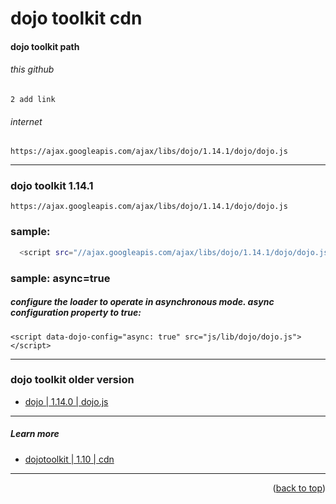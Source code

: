 <a name="topage"></a>

# dojo toolkit cdn

#### dojo toolkit path

###### this github
```
2 add link
```

###### internet

```
https://ajax.googleapis.com/ajax/libs/dojo/1.14.1/dojo/dojo.js
```

-----

### dojo toolkit 1.14.1
```
https://ajax.googleapis.com/ajax/libs/dojo/1.14.1/dojo/dojo.js
```

### sample:
```sh
  <script src="//ajax.googleapis.com/ajax/libs/dojo/1.14.1/dojo/dojo.js"></script>
```

### sample: async=true

##### configure the loader to operate in asynchronous mode. async configuration property to true:
```
<script data-dojo-config="async: true" src="js/lib/dojo/dojo.js"></script>
```

-----

### dojo toolkit older version

* [dojo | 1.14.0 | dojo.js](https://ajax.googleapis.com/ajax/libs/dojo/1.14.0/dojo/dojo.js)


-----

##### Learn more

* [dojotoolkit | 1.10 | cdn](https://dojotoolkit.org/documentation/tutorials/1.10/cdn/)


----

<p align="right">(<a href="#topage">back to top</a>)</p>
<br/>
<br/>
